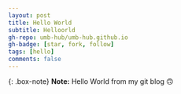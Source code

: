 ```yaml
---
layout: post
title: Hello World
subtitle: Helloorld
gh-repo: umb-hub/umb-hub.github.io
gh-badge: [star, fork, follow]
tags: [hello]
comments: false
---
```


{: .box-note}
**Note:** Hello World from my git blog 🙃
